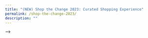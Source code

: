 ```yaml
---
title: "(NEW) Shop the Change 2023: Curated Shopping Experience"
permalink: /shop-the-change-2023/
description: ""
---
```

<!--
![](/images/Challenges%20&amp;%20Deals/sfc_shopthechange.jpg)

**Shop the Change with Design Orchard this Sustainability Season with a unique, curated collection of sustainable and eco-conscious products made by local brands.**

**Date:** 3 July – 10 August, 10:30 am – 9:30 pm <br>
**Admission:** Free <br>
**Venue:** Design Orchard <br>
**Organiser:** Singapore Fashion Council

Shop the Change with Design Orchard this Sustainability Season with a curated collection of sustainable and eco-conscious products made by local brands. A unique and curated shopping experience awaits tourists and locals alike with a showcase of local fashion industry's efforts towards sustainable fashion.&nbsp;

Shop the Change will be available from 3 July to 10 August.

<a href="https://www.gardensbythebay.com.sg/en/things-to-do/calendar-of-events/nature-sustainability-tours.html" target="_blank" class="btn-link">
	<img src="/images/more-info-btn.png">
</a>


<style>
	.btn-link {
		display: inline-block;
	}
	a.btn-link[target="_blank"]:after {
	display: none;
}
	.btn-link > img {
		width: 100%;
	}
</style>-->

--&gt;